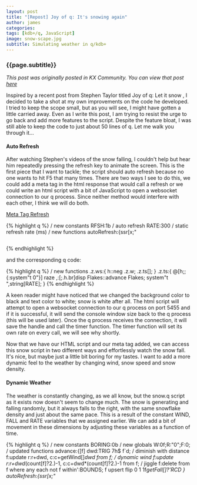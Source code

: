 ```yaml
---
layout: post 
title: "[Repost] Joy of q: It's snowing again"
author: james
categories: 
tags: [kdb+/q, JavaScript]
image: snow-scape.jpg 
subtitle: Simulating weather in q/kdb+
---
```

### **{{page.subtitle}}**

_This post was originally posted in KX Community. You can view that post [here][kxc-post]_

Inspired by a recent post from Stephen Taylor titled Joy of q: Let it snow , I decided to take a shot at my own improvements on the code he developed. I tried to keep the scope small, but as you will see, I might have gotten a little carried away. Even as I write this post, I am trying to resist the urge to go back and add more features to the script. Despite the feature bloat, I was still able to keep the code to just about 50 lines of q. Let me walk you through it...

#### Auto Refresh

After watching Stephen's videos of the snow falling, I couldn't help but hear him repeatedly pressing the refresh key to animate the screen. This is the first piece that I want to tackle; the script should auto refresh because no one wants to hit F5 that many times. There are two ways I see to do this, we could add a meta tag in the html response that would call a refresh or we could write an html script with a bit of JavaScript to open a websocket connection to our q process. Since neither method would interfere with each other, I think we will do both. 

<ins>Meta Tag Refresh</ins>

{% highlight q %}
/ new constants
RFSH:1b / auto refresh
RATE:300 / static refresh rate (ms)
/ new functions
autoRefresh:{ssr[x;"<head><style>";"<head><meta http-equiv='refresh' content='",string[.001*RATE],"'><style>"] }
/ updated callback
.z.ph:{$[RFSH;autoRefresh;(::)] .h.hp disp Flakes::advance Flakes}
{% endhighlight %}

By using a string search and replace function, we are able to squeeze our meta tag into the response just before it gets sent back to the browser. This produces a nice snow fall effect without the need for clicking the  refresh button (unless you want to). However, if we don't mind a little bit of front-end development, we are capable of so much more. 

<ins>WebSockets Refresh</ins>

Here's a simple HTML script I wrote with JavaScript websockets to connect to a q process on port 5455:

{% highlight html %}
<!doctype html>
<html>
<head>
<script>
    let ws = new WebSocket("ws://localhost:5455/");
    ws.onopen=function(e){
        ws.send(`${window.innerHeight},${window.innerWidth}`)
    };
    ws.onclose=function(e){};
    ws.onmessage=function(e){printSnow(e.data)};
    ws.onerror=function(e){window.alert("WS Error")};
function printSnow(n) {
    document.getElementById('sky').innerHTML = n;
}
</script>
<style>
    body{
        background-color:Black;
	    color:White;
	    font:10pt verdana;
	    text-align:justify
    }
</style>
<pre id='sky'></pre>
</head>
</html>
{% endhighlight %}

and the corresponding q code:

{% highlight q %}
/ new functions
.z.ws:{
  h::neg .z.w;
  .z.ts[]; }
.z.ts:{
  @[h;;{:system"t 0"}] raze ,\:[;.h.br]disp Flakes::advance Flakes;
  system"t ",string[RATE]; }
{% endhighlight %}

A keen reader might have noticed that we changed the background color to black and text color to white; snow is white after all. The html script will attempt to open a websocket connection to our q process on port 5455 and if it is successful, it will send the console window size back to the q process (this will be used later). Once the q process receives the connection, it will save the handle and call the timer function. The timer function will set its own rate on every call, we will see why shortly. 

Now that we have our HTML script and our meta tag added, we can access this snow script in two different ways and effortlessly watch the snow fall. It's nice, but maybe just a little bit boring for my tastes. I want to add a more dynamic feel to the weather by changing wind, snow speed and snow density. 

#### Dynamic Weather

The weather is constantly changing, as we all know, but the snow.q script as it exists now doesn't seem to change much. The snow is generating and falling randomly, but it always falls to the right, with the same snowflake density and just about the same pace. This is a result of the constant WIND, FALL and RATE variables that we assigned earlier. We can add a bit of movement in these dimensions by adjusting these variables as a function of time. 

{% highlight q %}
/ new constants
BORING:0b
/ new globals
W:0f;R:"0";F:0;
/ updated functions
advance:{[f]
  dwd:TRIG 7h$ f`d; / diminish with distance
  f:update r:r+dwd, c:c+getWind[]*dwd from f; / dynamic wind
  f:update r:r+dwd*(count[f]?2.)-1, c:c+dwd*(count[f]?2.)-1 from f; / jiggle
  f:delete from f where any each not f within'\:BOUNDS; 
  f upsert flip 0 1 1f*getFall[]?'RCD } 
autoRefresh:{ssr[x;"<head><style>";"<head><meta http-equiv='refresh' content='",getRRate[.001],"'><style>"] }
.z.ts:{
  @[h;;{:system"t 0"}] raze ,\:[;.h.br]disp Flakes::advance Flakes;
  system"t ",getRRate[1]; }
/ new functions
mrate:{6h$1000*.27+.25*sin 6.283185*x%300000} / moving rate 20i thru 520i every 5 min
srate:{sin 6.283185*x%100000} / moving rate -1. thru 1. every 100 sec
getRRate:{:R::string x*RFSH*$[BORING;RATE;mrate .z.t]} / dynamic refresh rate as product of x
getWind:{:W::first (-.5+1?1f)+$[BORING;WIND;srate[.z.t]+.005*mrate[.z.t]-270]} / dynamic wind + gust
getFall:{:F::$[BORING;FALL;first 0|7h$(-1+1?2.)+10*1+srate .z.t]} / dynamic fall rate
{% endhighlight %}

Now we can see why the timer function sets its own rate. After each .z.ts[] call the timer rate is updated with the new, dynamic refresh rate. This will automatically change the speed in which the snow falls as a factor of time. Each dynamic rate (WIND, FALL and RATE) follows some variation of a sinusoidal function with various amounts of noise added. Due to the randomness and time-dependence built into each dynamic function, it is necessary to store the most recent value in a global variable so that it can be accurately displayed at any point during operation. Whether you are debugging your code, or just casually watching your dynamic snow, you may become curious about the numbers behind it. So next we will build a way to nicely display those numbers on screen. 

#### Display Stats

Generating and displaying stats at the end of our snow text is relatively thanks to the .Q.s function:
 
{% highlight q %}
/ new functions
sLine:{x,$[STAT;enlist .Q.s genStats[];""]} / display stats on screen
genStats:{([TIME:1#.z.T]REFRESH:1#RFSH;BORING:1#BORING;FALL:F;WIND:1#7h$100*W;RRATE:1#"I"$R)}
/ updated functions
.z.ph:{$[RFSH;autoRefresh;(::)] .h.hp sLine disp Flakes::advance Flakes}
.z.ts:{
  @[h;;{:system"t 0"}] raze sLine ,\:[;.h.br]disp Flakes::advance Flakes;
  system"t ",getRRate[1]; }
{% endhighlight %}

Notice how our global variables come in handy here to accurately track the WIND, FALL and REFRESH rates. Although this stat line could be achieved in one line, breaking it up adds a bit of readability. 

At this point, we are nearly done. We can access our snow using 2 different protocols, dynamically adjust the weather and display our weather stats on screen. I just wish the "sky" fit my browser window and the snow covered the entire screen. Let's see what we can do. 

#### Fit to Screen

Remember this function from our index.html? 

{% highlight javascript %}
ws.onopen=function(e){
        ws.send(`${window.innerHeight},${window.innerWidth}`)
    };
{% endhighlight %}

It's finally time to put it to use. Here we will parse the string values into corresponding numerical types and base our FRAME shape on those values: 

{% highlight q %}
/ new functions
updFrame:{[h;w] / update FRAME to window size
	@[;0 1;:;floor (-3+h%15.5;w%8.2)] each `FRAME`RCD;
	BOUNDS::`r`c`d!0,'RCD-1 }
/ updated functions
.z.ws:{
  h::neg .z.w;
  updFrame . "J"$","vs x;
  .z.ts[]; } 
{% endhighlight %}

This is hardly the bulletproof solution that I would like, but it does the trick (on my computer at least 😅). These conversions are based on trial and error with the 10pt verdana font that we use in the body of the index.html document and take into account the 3 lines that are reserved at the end for the stat line. These values may need to be updated for your personal browser if the snow is not displaying the way you would expect. It is also worth noting that while the HTTP method will reflect the changes made to the FRAME, it has no method to call updFrame[] so it will not fit to screen if this is the only protocol you use. 

#### Conclusion

If you have followed along to this point, you will have some pretty realistic snowfall generating on your screen, congratulations. Finally, I think I can say I am satisfied with my snow, there's not much else I can think to add. Is it over engineered? Maybe. But as summer quickly approaches, at least I know I can still bundle up in a warm blanket with a cup of hot chocolate and still watch the snow fall from my computer screen. 

Video: https://watch.screencastify.com/v/CuB62FFiCTQAkZuECpma

Full Script: (github: https://github.com/jbetz34/qSnow/) 

{% highlight q %}
/ constants
FRAME:2#RCD:30 80 5 / rows; columns; depth
BOUNDS:`r`c`d!0,'RCD-1 / stay within
FALL:9 / flakes per cycle
PORT:5000+sum`long$"snow"
/ apparent movement diminishes with distance
TRIG:2*atan .5%1+til RCD 2 / https://elvers.us/perception/visualAngle/
WIND:0.3
RFSH:1b / auto refresh
RATE:300 / static refresh rate (ms)
STAT:0b / show refresh rate& wind
BORING:1b / are you boring?

/ globals
Flakes:([]r:0#0.;c:0#0.;d:0#0.) / row, col; depth
W:0f;R:"0";F:0; / realtime wind, refresh rate, fall

/ functions
disp:{FRAME#@[prd[FRAME]#" ";prd[FRAME]&FRAME sv x`r`c;:;"#**......."@x`d]} 7h$
advance:{[f]
  dwd:TRIG 7h$ f`d; / diminish with distance
  f:update r:r+dwd, c:c+getWind[]*dwd from f; / dynamic wind
  f:update r:r+dwd*(count[f]?2.)-1, c:c+dwd*(count[f]?2.)-1 from f; / jiggle
  f:delete from f where any each not f within'\:BOUNDS; 
  f upsert flip 0 1 1f*getFall[]?'RCD } 
autoRefresh:{ssr[x;"<head><style>";"<head><meta http-equiv='refresh' content='",getRRate[.001],"'><style>"] }
mrate:{6h$1000*.27+.25*sin 6.283185*x%300000} / moving rate 20i thru 520i every 5 min
srate:{sin 6.283185*x%100000} / moving rate -1. thru 1. every 100 sec
getRRate:{:R::string x*RFSH*$[BORING;RATE;mrate .z.t]} / dynamic refresh rate as product of x
getWind:{:W::first (-.5+1?1f)+$[BORING;WIND;srate[.z.t]+.005*mrate[.z.t]-270]} / dynamic wind + gust
getFall:{:F::$[BORING;FALL;first 0|7h$(-1+1?2.)+10*1+srate .z.t]} / dynamic fall rate
sLine:{x,$[STAT;enlist .Q.s genStats[];""]} / display stats on screen
genStats:{([TIME:1#.z.T]REFRESH:1#RFSH;BORING:1#BORING;FALL:F;WIND:1#7h$100*W;RRATE:1#"I"$R)}
updFrame:{[h;w] / update FRAME to window size
	@[;0 1;:;floor (-3+h%15.5;w%8.2)] each `FRAME`RCD;
	BOUNDS::`r`c`d!0,'RCD-1 }

/ callback
.z.ph:{$[RFSH;autoRefresh;(::)] .h.hp sLine disp Flakes::advance Flakes}
.z.ts:{
  @[h;;{:system"t 0"}] raze sLine ,\:[;.h.br]disp Flakes::advance Flakes;
  system"t ",getRRate[1]; }
.z.ws:{
  h::neg .z.w;
  updFrame . "J"$","vs x;
  .z.ts[]; } 

system "S ",string 6h$.01*.z.t
system "p ",string PORT
-1 "Listening on ",string PORT;
{% endhighlight %}

 Thanks for reading 😀 
What other snow features can you think to add? 


[kxc-post]: https://community.kx.com/t5/General/Joy-of-q-It-s-snowing-again/td-p/12237